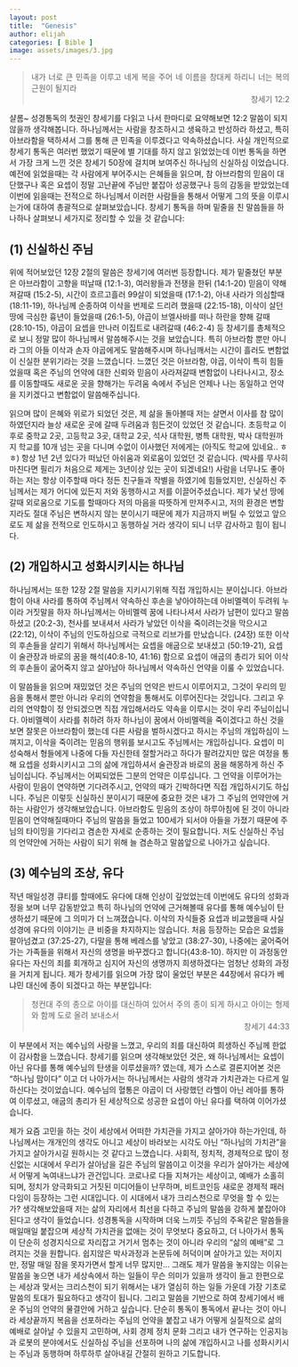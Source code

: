 ```yaml
---
layout: post
title:  "Genesis"
author: elijah
categories: [ Bible ]
image: assets/images/3.jpg
---
```


<blockquote style="text-align: justify;">
내가 너로 큰 민족을 이루고 네게 복을 주어 네 이름을 창대케 하리니 너는 복의 근원이 될지라
<div style="text-align: right;">창세기 12:2</div>
</blockquote>

샬롬~ 성경통독의 첫권인 창세기를 다읽고 나서 한마디로 요약해보면 12:2 말씀이 되지 않을까 생각해봅니다. 하나님께서는 사람을 창조하시고 생육하고 반성하라 하셨고, 특히 아브라함을 택하셔서 그를 통해 큰 민족을 이루겠다고 약속하셨습니다. 사실 개인적으로 창세기 통독은 여러번 했었기 때문에 별 기대를 하지 않고 읽었었는데 이번 통독을 하면서 가장 크게 느낀 것은 창세기 50장에 걸치며 보여주신 하나님의 신실하심 이었습니다. 예전에 읽었을때는 각 사람에게 부어주시는 은혜들을 읽으며, 참 아브라함의 믿음이 대단했구나 혹은 요셉이 정말 고난끝에 주님만 붙잡아 성공했구나 등의 감동을 받았었는데 이번에 읽을때는 전적으로 하나님께서 이러한 사람들을 통해서 어떻게 그의 뜻을 이루시는가에 대하여 총괄적으로 살펴보았습니다. 창세기 통독을 하며 밑줄을 친 말씀들을 하나하나 살펴보니 세가지로 정리할 수 있을 것 같습니다: 

## (1) 신실하신 주님
위에 적어보았던 12장 2절의 말씀은 창세기에 여러번 등장합니다. 제가 밑줄쳤던 부분은 아브라함이 고향을 떠날때 (12:1-3), 여러왕들과 전쟁을 한뒤 (14:1-20) 믿음이 약해져갈때 (15:2-5), 시간이 흐르고흘러 99살이 되었을때 (17:1-2), 아내 사라가 의심할때 (18:11-19), 하나님께 순종하여 이삭을 번제로 드리려 했을때 (22:15-18), 이삭이 살던땅에 극심한 흉년이 들었을때 (26:1-5), 야곱이 브엘사바를 떠나 하란을 향해 갈때 (28:10-15), 야곱이 요셉을 만나러 이집트로 내려갈때 (46:2-4) 등 창세기를 총체적으로 보니 정말 많이 하나님께서 말씀해주시는 것을 보았습니다. 특히 아브라함 뿐만 아니라 그의 아들 이삭과 손자 야곱에게도 말씀해주시며 하나님깨서는 시간이 흘러도 변함없이 신실한 분위기라는 것을 느꼈습니다. 느꼈던 것은 아브라함, 야곱, 이삭이 특히 힘들었을때 혹은 주님의 언약에 대한 신뢰와 믿음이 사라져갈때 변함없이 나타나시고, 장소를 이동할때도 새로운 곳을 향해가는 두려움 속에서 주님은 언제나 나는 동일하고 언약을 지키겠다고 변함없이 말씀해주십니다. 

읽으며 많이 은혜와 위로가 되었던 것은, 제 삶을 돌아볼때 저는 살면서 이사를 참 많이 하였던지라 늘상 새로운 곳에 갈때 두려움과 힘든것이 있었던 것 같습니다. 초등학교 이후로 중학교 2곳, 고등학교 3곳, 대학교 2곳, 석사 대학원, 병특 대학원, 박사 대학원까지 학교를 10개 넘는 곳을 다니며 수없이 이사했던 저에게는 (아직도 학교에 있네요.. ㅎㅎ) 항상 1년 2년 있다가 떠났던 아쉬움과 외로움이 있었던 것 같습니다. (박사를 무사히 마친다면 필리가 처음으로 제게는 3년이상 있는 곳이 되겠네요!) 사람을 너무나도 좋아하는 저는 항상 이주할때 마다 정든 친구들과 작별을 하였기에 힘들었지만, 신실하신 주님께서는 제가 어디에 있든지 저와 동행하시고 저를 이끌어주셨습니다. 제가 낯선 땅에 갈때 외로움으로 기도를 할때마다 저의 마음을 따뜻하게 만져주시고, 저의 환경은 변할지라도 절대 주님은 변하시지 않는 분이시기 때문에 제가 지금까지 버틸 수 있었고 앞으로도 제 삶을 전적으로 인도하시고 동행하실 거라 생각이 되니 너무 감사하고 힘이 됩니다.

## (2) 개입하시고 성화시키시는 하나님
하나님께서는 또한 12장 2절 말씀을 지키시기위해 직접 개입하시는 분이십니다. 아브라함이 아내 사라를 통하여 주님께서 약속하신 후손을 낳아야하는데 아비멜렉이 두려워 누이라 거짓말을 하자 하나님께서는 아비멜렉 꿈에 나타나셔서 사라가 남편이 있다고 말씀하셨고 (20:2-3), 천사를 보내셔서 사라가 낳았던 이삭을 죽이려는것을 막으시고 (22:12), 이삭이 주님의 인도하심으로 극적으로 리브가를 만났습니다. (24장) 또한 이삭의 후손들을 살리기 위해서 하나님께서는 요셉을 애굽으로 보내셨고 (50:19-21), 요셉이 술관장과 바로의 꿈을 해석(40:8-10, 41:16) 함으로 요셉이 애굽의 총리가 되어 이삭의 후손들이 굶어죽지 않고 살아남아 하나님께서 약속하신 언약을 이룰 수 있었습니다. 

이 말씀들을 읽으며 재밌었던 것은 주님의 언약은 반드시 이루어지고, 그것이 우리의 믿음을 통해서 뿐만 아니라 우리의 연약함을 통해서도 이루어진다는 것입니다. 그리고 우리의 연약함이 정 안되겠으면 직접 개입해서라도 약속을 이루시는 것이 우리 주님이십니다. 아비멜렉이 사라를 취하려 하자 하나님이 꿈에서 아비멜렉을 죽이겠다고 하신 것을 보면 잘못은 아브라함이 했는데 다른 사람을 벌하시겠다고 하시는 주님의 개입하심이 느껴지고, 이삭을 죽이려는 믿음의 행위를 보시고도 주님께서는 개입하십니다. 요셉이 미성숙해서 형들에게 나중에 다들 자신한테 절할거라고 하다가 팔려갔지만 많은 여정을 통해 요셉을 성화시키시고 그의 삶에 개입하셔서 술관장과 바로의 꿈을 해몽하게 하신 주님이십니다. 주님께서는 어찌되었든 그분의 언약은 이루십니다. 그 언약을 이루어가는 사람이 믿음이 연약하면 기다려주시고, 언약의 때가 긴박하다면 직접 개입하시기도 하십니다. 주님은 이렇듯 신실하신 분이시기 때문에 중요한 것은 내가 그 주님의 언약안에 거하는 사람인가 생각해보았습니다. 아브라함도 믿음의 조상이 하루아침에 된 것이 아니라 믿음이 연약해질때마다 주님의 말씀을 들었고 100세가 되서야 아들을 가졌기 때문에 주님의 타이밍을 기다리고 겸손한 자세로 순종하는 것이 필요합니다. 저도 신실하신 주님의 언약안에 거하는 사람이 되기 위해 늘 겸손하고 말씀앞으로 나아가고 싶습니다. 

## (3) 예수님의 조상, 유다
작년 매일성경 큐티를 할때에도 유다에 대해 인상이 깊었었는데 이번에도 유다의 성화과정을 보며 너무 감동받았고 특히 하나님의 언약에 근거해볼때 유다를 통해 예수님이 탄생하셨기 때문에 그 의미가 더 느껴졌습니다. 이삭의 자식들중 요셉과 비교했을때 사실 성경에 유다의 이야기는 큰 비중을 차지하지는 않습니다. 처음 등장하는 모습은 요셉을 팔아넘겼고 (37:25-27), 다말을 통해 베레스를 낳았고 (38:27-30), 나중에는 굶어죽어가는 가족들을 위해서 자신의 생명을 바꾸겠다고 합니다(43:8-10). 하지만 이 과정동안 유다는 자신의 죄를 회개하고 심지어 자신의 생명까지 희생하겠다는 엄청난 성화의 과정을 거치게 됩니다. 제가 창세기를 읽으며 가장 많이 울었던 부분은 44장에서 유다가 베냐민 대신에 종이 되겠다고 하는 부분입니다:

<blockquote style="text-align: justify;">
청컨대 주의 종으로 아이를 대신하여 있어서 주의 종이 되게 하시고 아이는 형제와 함께 도로 올려 보내소서
<div style="text-align: right;">창세기 44:33</div>
</blockquote>

이 부분에서 저는 예수님의 사랑을 느꼈고, 우리의 죄를 대신하여 희생하신 주님께 한없이 감사함을 느꼈습니다. 창세기를 읽으며 생각해보았던 것은, 왜 하나님께서는 요셉이 아닌 유다를 통해 예수님의 탄생을 이루셨을까? 였는데, 제가 스스로 결론지어본 것은 “하나님 맘이다” 이고 더 나아가서는 하나님께서는 사람의 생각과 가치관과는 다르게 일하신다는 것이었습니다. 예수님의 혈통은 야곱이 더 사랑했던 라헬이 아닌 레아를 통하여 이루셨고, 애굽의 총리가 된 세상적으로 성공한 요셉이 아닌 유다를 택하여 이어가셨습니다. 

제가 요즘 고민을 하는 것이 세상에서 어떠한 가치관을 가지고 살아가야 하는가인데, 하나님께서는 개개인의 생각도 아니고 세상이 바라보는 시각도 아닌 “하나님의 가치관”을 가지고 살아가시길 원하시는 것 같다고 느꼈습니다. 사회적, 정치적, 경제적으로 많이 정신없는 시대에서 우리가 살아남을 길은 주님의 말씀이고 이것을 우리가 살아가는 세상에서 어떻게 녹여내느냐가 관건입니다. 코로나로 다들 지쳐가는 세상이고, 예배가 소홀히 되며, 정치가 양극화되고 거짓된 미디어들이 난무하며, 비트코인등 새로운 경제적 패러다임이 등장하는 그런 시대입니다. 이 시대에서 내가 크리스천으로 무엇을 할 수 있는가? 생각해보았을때 저는 삶의 자리에서 최선을 다하고 주님의 말씀을 강하게 붙잡아야 된다고 생각이 들었습니다. 성경통독을 시작하며 더욱 느끼듯 주님의 주옥같은 말씀들을 매일매일 붙잡으며 세상적 가치관을 없애는 것이 무엇보다 중요하고, 더 나아가서 통독이 단순히 성경지식으로 자리잡고 거기서 멈추는 것이 아니라 우리의 “삶의 예배”로 그려지는 것을 원합니다. 쉽지않은 박사과정과 논문듀에 허덕이며 살아가고 있는 저이지만, 정말 매일 잠을 못자가면서 할게 너무 많지만... 그래도 제가 말씀을 놓지않는 이유는 말씀을 놓으면 내가 세상속에서 하는 일들이 무슨 의미가 있을까 생각이 들고 한편으로는 세상과 맞서는 크리스천이 되기 위해서는 내가 열심히 하는 일들 가운데 가장 기초로 말씀의 토대가 필요하다고 생각이 됩니다. 그리고 말씀을 기반으로 하여 창세기에서 배운 주님의 언약의 물결안에 거하고 싶습니다. 단순히 통독이 통독에서 끝나는 것이 아니라 세상끝까지 복음을 선포하라는 주님의 언약을 붙잡고 내가 어떻게 실질적으로 삶의 예배로 살아날 수 있을지 고민하며, 사회 경제 정치 문화 그리고 내가 연구하는 인공지능과 로봇의 분야에서도 신실하심 주님을 선포하며 나의 삶에 개입하시고 나를 성화시키시는 주님과 동행하며 하루하루 살아내길 간절히 원하고 기도합니다.
